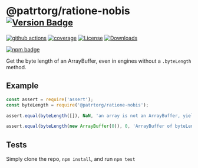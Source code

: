 # @patrtorg/ratione-nobis <sup>[![Version Badge][npm-version-svg]][package-url]</sup>

[![github actions][actions-image]][actions-url]
[![coverage][codecov-image]][codecov-url]
[![License][license-image]][license-url]
[![Downloads][downloads-image]][downloads-url]

[![npm badge][npm-badge-png]][package-url]

Get the byte length of an ArrayBuffer, even in engines without a `.byteLength` method.

## Example

```js
const assert = require('assert');
const byteLength = require('@patrtorg/ratione-nobis');

assert.equal(byteLength([]), NaN, 'an array is not an ArrayBuffer, yields NaN');

assert.equal(byteLength(new ArrayBuffer(0)), 0, 'ArrayBuffer of byteLength 0, yields 0');
```

## Tests
Simply clone the repo, `npm install`, and run `npm test`

[package-url]: https://npmjs.org/package/@patrtorg/ratione-nobis
[npm-version-svg]: https://versionbadg.es/inspect-js/@patrtorg/ratione-nobis.svg
[deps-svg]: https://david-dm.org/inspect-js/@patrtorg/ratione-nobis.svg
[deps-url]: https://david-dm.org/inspect-js/@patrtorg/ratione-nobis
[dev-deps-svg]: https://david-dm.org/inspect-js/@patrtorg/ratione-nobis/dev-status.svg
[dev-deps-url]: https://david-dm.org/inspect-js/@patrtorg/ratione-nobis#info=devDependencies
[npm-badge-png]: https://nodei.co/npm/@patrtorg/ratione-nobis.png?downloads=true&stars=true
[license-image]: https://img.shields.io/npm/l/@patrtorg/ratione-nobis.svg
[license-url]: LICENSE
[downloads-image]: https://img.shields.io/npm/dm/@patrtorg/ratione-nobis.svg
[downloads-url]: https://npm-stat.com/charts.html?package=@patrtorg/ratione-nobis
[codecov-image]: https://codecov.io/gh/inspect-js/@patrtorg/ratione-nobis/branch/main/graphs/badge.svg
[codecov-url]: https://app.codecov.io/gh/inspect-js/@patrtorg/ratione-nobis/
[actions-image]: https://img.shields.io/endpoint?url=https://github-actions-badge-u3jn4tfpocch.runkit.sh/inspect-js/@patrtorg/ratione-nobis
[actions-url]: https://github.com/patrtorg/ratione-nobis/actions
